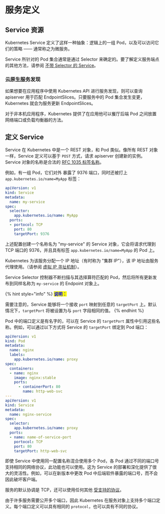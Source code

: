 # 服务定义



## Service 资源

Kubernetes Service 定义了这样一种抽象：逻辑上的一组 Pod，以及可以访问它们的策略 —— 通常称之为微服务。

Service 所针对的 Pod 集合通常是通过 Selector 来确定的。要了解定义服务端点的其他方法，请参阅 [不带 Selector 的 Service]()。


### 云原生服务发现

如果想要在应用程序中使用 Kubernetes API 进行服务发现，则可以查询 apiserver 用于匹配 EndpointSlices。只要服务中的 Pod 集合发生变更，Kubernetes 就会为服务更新 EndpointSlices。

对于非本机应用程序，Kubernetes 提供了在应用他可以餐厅后端 Pod 之间放置网络端口或负载均衡器的方法。

## 定义 Service

Service 在 Kubernetes 中是一个 REST 对象，和 Pod 类似。像所有 REST 对象一样，Service 定义可以基于 `POST` 方式，请求 apiserver 创建新的实例。Service 对象的名称是合法的 [RFC 1035 标签名称]()。

例如，有一组 Pod，它们对外 暴露了 9376 端口，同时还被打上 `app.kubernetes.io/name=MyApp` 标签：

```yaml
apiVersion: v1
kind: Service
metadata:
  name: my-service
spec:
  selector:
    app.kubernetes.io/name: MyApp
  ports:
  - portocol: TCP
    port: 80
    targetPort: 9376
```

上述配置创建一个名称名为 "my-service" 的 Service 对象，它会将请求代理到 TCP 端口的 9376，并且具有标签 `app.kubernetes.io/name=MyApp` 的 Pod 上。

Kubernetes 为该服务分配一个 IP 地址（有时称为 "集群 IP"），该 IP 地址由服务代理使用。（请参阅 [虚拟 IP 寻址机制]()）。

Service Selector 控制器不断扫描与其选择算符匹配的 Pod，然后将所有更新发布到同样名称为 `my-service` 的 Endpoint 对象上。

{% hint style="info" %}
<mark style="color:blue;">**说明：**</mark>

需要注意的，Service 能够将一个接收 `port` 映射到任意的 `targetPort` 上。默认情况下，`targetPort` 将被设置为与 `port` 字段相同的值。
{% endhint %}

Pod 中的端口定义是有名字的，可以在 Service 的 `targetPort` 属性中引用这些名称。例如，可以通过以下方式将 Service 的 `targetPort` 绑定到 Pod 端口：

```yaml
apiVersion: v1
kind: Pod
metadata:
  name: nginx
  labels:
    app.kubernetes.io/name: proxy
spec:
  containers:
  - name: nginx
    image: nginx:stable
    ports:
      - containerPort: 80
        name: http-web-svc
---
apiVersion: v1
kind: Service
metadata:
  name: nginx-service
spec:
  selector:
    app.kubernetes.io/name: proxy
  ports:
  - name: name-of-service-port
    portocol: TCP
    port: 80
    targetPort: http-web-svc
```

即使 Service 中使用同一配置名称混合使用多个 Pod，各 Pod 通过不同的端口号支持相同的网络协议，此功能也可以使用。这为 Service 的部署和深化提供了很大的灵活性。例如，可以在新版本中更改 Pod 中后端软件暴露的端口号，而不会因此破坏客户端。

服务的默认协调是 TCP，还可以使用任何其他 [受支持的协议]()。

由于许多服务需要公开多个端口，因此 Kubernetes 在服务对象上支持多个端口定义。每个端口定义可以具有相同的 `protocol`，也可以具有不同的协议。





